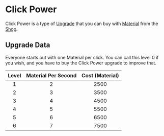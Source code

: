 # Click Power
Click Power is a type of [Upgrade](/upgrades/) that you can buy with 
[Material](/game/material.md) from the [Shop](/game/shop.md).

## Upgrade Data

Everyone starts out with one Material per click. You can call this level 0 if you wish,
and you have to buy the Click Power upgrade to improve that.

| Level | Material Per Second | Cost (Material) |
|:-----:|:-------------------:|:---------------:|
|   1   |          2          |       2500      |
|   2   |          3          |       3500      |
|   3   |          4          |       4500      |
|   4   |          5          |       5500      |
|   5   |          6          |       6500      |
|   6   |          7          |       7500      |
